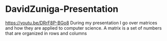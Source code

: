 # DavidZuniga-Presentation
https://youtu.be/DRrF8P-BGo8
During my presentation I go over matrices and how they are applied to computer science. A matrix is a set of numbers that are organized in rows and columns
